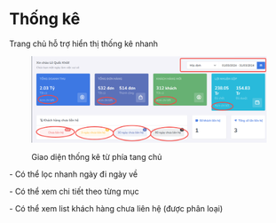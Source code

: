 # Thống kê

Trang chủ hỗ trợ hiển thị thống kê nhanh

<figure><img src="../../.gitbook/assets/image (15).png" alt=""><figcaption><p>Giao diện thống kê từ phía tang chủ</p></figcaption></figure>

&#x20;\- Có thể lọc nhanh ngày đi ngày về

&#x20;\- Có thể xem chi tiết theo từng mục&#x20;

&#x20;\- Có thể xem list khách hàng chưa liên hệ (được phân loại)
